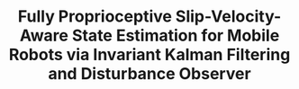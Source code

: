 ---
title: "Fully Proprioceptive Slip-Velocity-Aware State Estimation for Mobile Robots via Invariant Kalman Filtering and Disturbance Observer"
authors: "Xihang Yu, Sangli Teng, Theodor Chakhachiro, Wenzhe Tong, Tingjun Li, Tzu-Yuan Lin, Sarah Koehler, Manuel Ahumada, Jeffrey M. Walls, and Maani Ghaffari"
venue: "IEEE/RSJ International Conference on Intelligent Robots and Systems (IROS)"
year: "2023"
status: "conference"
arxiv: "https://arxiv.org/abs/2209.15140"
official_link: "https://ieeexplore.ieee.org/abstract/document/10342519"
doi: ""
volume: "N/A"
number: "N/A"
pages: ""
publisher: ""
month: ""
address: ""
type: "conference"
school: "N/A"
awards: ""
notes: ""
include_on_website: true
image: "/images/slip_detection.PNG"
links_to_code: "https://github.com/UMich-CURLY/slip_detection_DOB"
links_to_video: "https://www.youtube.com/watch?v=xd0pf1dfkAs&ab_channel=UMich-CURLY"
links_to_website: ""
collection: publications
permalink: /publication/2023-yu-fully
---